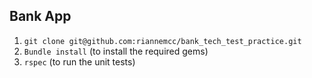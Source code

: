 ## Bank App

1. `git clone git@github.com:riannemcc/bank_tech_test_practice.git`
2. `Bundle install` (to install the required gems)
3. `rspec` (to run the unit tests)
